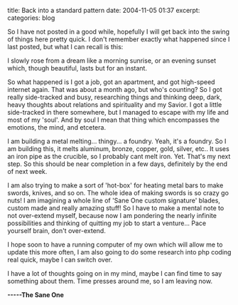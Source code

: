 title: Back into a standard pattern
date: 2004-11-05 01:37
excerpt: 
categories: blog

So I have not posted in a good while, hopefully I will get back into the swing of things here pretty quick. I don't remember exactly what happened since I last posted, but what I can recall is this:

I slowly rose from a dream like a morning sunrise, or an evening sunset which, though beautiful, lasts but for an instant.

So what happened is I got a job, got an apartment, and got high-speed internet again. That was about a month ago, but who's counting? So I got really side-tracked and busy, researching things and thinking deep, dark, heavy thoughts about relations and spirituality and my Savior. I got a little side-tracked in there somewhere, but I managed to escape with my life and most of my 'soul'. And by soul I mean that thing which encompasses the emotions, the mind, and etcetera.

I am building a metal melting... thingy... a foundry. Yeah, it's a foundry. So I am building this, it melts aluminum, bronze, copper, gold, silver, etc.. It uses an iron pipe as the crucible, so I probably cant melt iron. Yet. That's my next step. So this should be near completion in a few days, definitely by the end of next week.

I am also trying to make a sort of 'hot-box' for heating metal bars to make swords, knives, and so on. The whole idea of making swords is so crazy go nuts! I am imagining a whole line of 'Sane One custom signature' blades, custom made and really amazing stuff! So I have to make a mental note to not over-extend myself, because now I am pondering the nearly infinite possibilities and thinking of quitting my job to start a venture... Pace yourself brain, don't over-extend.

I hope soon to have a running computer of my own which will allow me to update this more often, I am also going to do some research into php coding real quick, maybe I can switch over.

I have a lot of thoughts going on in my mind, maybe I can find time to say something about them. Time presses around me, so I am leaving now.

**-----The Sane One**